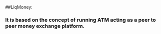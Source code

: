 ##LiqMoney: 
### It is based on the concept of running ATM acting as a peer to peer money exchange platform. 
